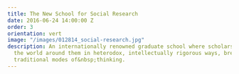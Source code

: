 ```yaml
---
title: The New School for Social Research
date: 2016-06-24 14:00:00 Z
order: 3
orientation: vert
image: "/images/012814_social-research.jpg"
description: An internationally renowned graduate school where scholars learn to understand
  the world around them in heterodox, intellectually rigorous ways, breaking with
  traditional modes of&nbsp;thinking.
---
```

